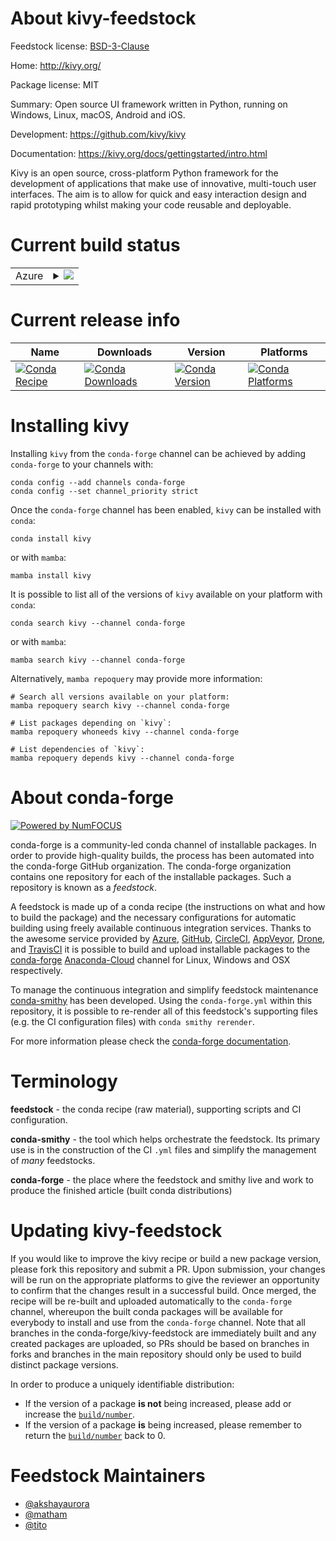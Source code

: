 About kivy-feedstock
====================

Feedstock license: [BSD-3-Clause](https://github.com/conda-forge/kivy-feedstock/blob/main/LICENSE.txt)

Home: http://kivy.org/

Package license: MIT

Summary: Open source UI framework written in Python, running on Windows, Linux, macOS, Android and iOS.

Development: https://github.com/kivy/kivy

Documentation: https://kivy.org/docs/gettingstarted/intro.html

Kivy is an open source, cross-platform Python framework for the development of
applications that make use of innovative, multi-touch user interfaces. The aim
is to allow for quick and easy interaction design and rapid prototyping whilst
making your code reusable and deployable.


Current build status
====================


<table>
    
  <tr>
    <td>Azure</td>
    <td>
      <details>
        <summary>
          <a href="https://dev.azure.com/conda-forge/feedstock-builds/_build/latest?definitionId=3074&branchName=main">
            <img src="https://dev.azure.com/conda-forge/feedstock-builds/_apis/build/status/kivy-feedstock?branchName=main">
          </a>
        </summary>
        <table>
          <thead><tr><th>Variant</th><th>Status</th></tr></thead>
          <tbody><tr>
              <td>linux_64_python3.10.____cpython</td>
              <td>
                <a href="https://dev.azure.com/conda-forge/feedstock-builds/_build/latest?definitionId=3074&branchName=main">
                  <img src="https://dev.azure.com/conda-forge/feedstock-builds/_apis/build/status/kivy-feedstock?branchName=main&jobName=linux&configuration=linux%20linux_64_python3.10.____cpython" alt="variant">
                </a>
              </td>
            </tr><tr>
              <td>linux_64_python3.11.____cpython</td>
              <td>
                <a href="https://dev.azure.com/conda-forge/feedstock-builds/_build/latest?definitionId=3074&branchName=main">
                  <img src="https://dev.azure.com/conda-forge/feedstock-builds/_apis/build/status/kivy-feedstock?branchName=main&jobName=linux&configuration=linux%20linux_64_python3.11.____cpython" alt="variant">
                </a>
              </td>
            </tr><tr>
              <td>linux_64_python3.8.____cpython</td>
              <td>
                <a href="https://dev.azure.com/conda-forge/feedstock-builds/_build/latest?definitionId=3074&branchName=main">
                  <img src="https://dev.azure.com/conda-forge/feedstock-builds/_apis/build/status/kivy-feedstock?branchName=main&jobName=linux&configuration=linux%20linux_64_python3.8.____cpython" alt="variant">
                </a>
              </td>
            </tr><tr>
              <td>linux_64_python3.9.____73_pypy</td>
              <td>
                <a href="https://dev.azure.com/conda-forge/feedstock-builds/_build/latest?definitionId=3074&branchName=main">
                  <img src="https://dev.azure.com/conda-forge/feedstock-builds/_apis/build/status/kivy-feedstock?branchName=main&jobName=linux&configuration=linux%20linux_64_python3.9.____73_pypy" alt="variant">
                </a>
              </td>
            </tr><tr>
              <td>linux_64_python3.9.____cpython</td>
              <td>
                <a href="https://dev.azure.com/conda-forge/feedstock-builds/_build/latest?definitionId=3074&branchName=main">
                  <img src="https://dev.azure.com/conda-forge/feedstock-builds/_apis/build/status/kivy-feedstock?branchName=main&jobName=linux&configuration=linux%20linux_64_python3.9.____cpython" alt="variant">
                </a>
              </td>
            </tr><tr>
              <td>osx_64_python3.10.____cpython</td>
              <td>
                <a href="https://dev.azure.com/conda-forge/feedstock-builds/_build/latest?definitionId=3074&branchName=main">
                  <img src="https://dev.azure.com/conda-forge/feedstock-builds/_apis/build/status/kivy-feedstock?branchName=main&jobName=osx&configuration=osx%20osx_64_python3.10.____cpython" alt="variant">
                </a>
              </td>
            </tr><tr>
              <td>osx_64_python3.11.____cpython</td>
              <td>
                <a href="https://dev.azure.com/conda-forge/feedstock-builds/_build/latest?definitionId=3074&branchName=main">
                  <img src="https://dev.azure.com/conda-forge/feedstock-builds/_apis/build/status/kivy-feedstock?branchName=main&jobName=osx&configuration=osx%20osx_64_python3.11.____cpython" alt="variant">
                </a>
              </td>
            </tr><tr>
              <td>osx_64_python3.8.____cpython</td>
              <td>
                <a href="https://dev.azure.com/conda-forge/feedstock-builds/_build/latest?definitionId=3074&branchName=main">
                  <img src="https://dev.azure.com/conda-forge/feedstock-builds/_apis/build/status/kivy-feedstock?branchName=main&jobName=osx&configuration=osx%20osx_64_python3.8.____cpython" alt="variant">
                </a>
              </td>
            </tr><tr>
              <td>osx_64_python3.9.____73_pypy</td>
              <td>
                <a href="https://dev.azure.com/conda-forge/feedstock-builds/_build/latest?definitionId=3074&branchName=main">
                  <img src="https://dev.azure.com/conda-forge/feedstock-builds/_apis/build/status/kivy-feedstock?branchName=main&jobName=osx&configuration=osx%20osx_64_python3.9.____73_pypy" alt="variant">
                </a>
              </td>
            </tr><tr>
              <td>osx_64_python3.9.____cpython</td>
              <td>
                <a href="https://dev.azure.com/conda-forge/feedstock-builds/_build/latest?definitionId=3074&branchName=main">
                  <img src="https://dev.azure.com/conda-forge/feedstock-builds/_apis/build/status/kivy-feedstock?branchName=main&jobName=osx&configuration=osx%20osx_64_python3.9.____cpython" alt="variant">
                </a>
              </td>
            </tr><tr>
              <td>win_64_python3.10.____cpython</td>
              <td>
                <a href="https://dev.azure.com/conda-forge/feedstock-builds/_build/latest?definitionId=3074&branchName=main">
                  <img src="https://dev.azure.com/conda-forge/feedstock-builds/_apis/build/status/kivy-feedstock?branchName=main&jobName=win&configuration=win%20win_64_python3.10.____cpython" alt="variant">
                </a>
              </td>
            </tr><tr>
              <td>win_64_python3.11.____cpython</td>
              <td>
                <a href="https://dev.azure.com/conda-forge/feedstock-builds/_build/latest?definitionId=3074&branchName=main">
                  <img src="https://dev.azure.com/conda-forge/feedstock-builds/_apis/build/status/kivy-feedstock?branchName=main&jobName=win&configuration=win%20win_64_python3.11.____cpython" alt="variant">
                </a>
              </td>
            </tr><tr>
              <td>win_64_python3.8.____cpython</td>
              <td>
                <a href="https://dev.azure.com/conda-forge/feedstock-builds/_build/latest?definitionId=3074&branchName=main">
                  <img src="https://dev.azure.com/conda-forge/feedstock-builds/_apis/build/status/kivy-feedstock?branchName=main&jobName=win&configuration=win%20win_64_python3.8.____cpython" alt="variant">
                </a>
              </td>
            </tr><tr>
              <td>win_64_python3.9.____73_pypy</td>
              <td>
                <a href="https://dev.azure.com/conda-forge/feedstock-builds/_build/latest?definitionId=3074&branchName=main">
                  <img src="https://dev.azure.com/conda-forge/feedstock-builds/_apis/build/status/kivy-feedstock?branchName=main&jobName=win&configuration=win%20win_64_python3.9.____73_pypy" alt="variant">
                </a>
              </td>
            </tr><tr>
              <td>win_64_python3.9.____cpython</td>
              <td>
                <a href="https://dev.azure.com/conda-forge/feedstock-builds/_build/latest?definitionId=3074&branchName=main">
                  <img src="https://dev.azure.com/conda-forge/feedstock-builds/_apis/build/status/kivy-feedstock?branchName=main&jobName=win&configuration=win%20win_64_python3.9.____cpython" alt="variant">
                </a>
              </td>
            </tr>
          </tbody>
        </table>
      </details>
    </td>
  </tr>
</table>

Current release info
====================

| Name | Downloads | Version | Platforms |
| --- | --- | --- | --- |
| [![Conda Recipe](https://img.shields.io/badge/recipe-kivy-green.svg)](https://anaconda.org/conda-forge/kivy) | [![Conda Downloads](https://img.shields.io/conda/dn/conda-forge/kivy.svg)](https://anaconda.org/conda-forge/kivy) | [![Conda Version](https://img.shields.io/conda/vn/conda-forge/kivy.svg)](https://anaconda.org/conda-forge/kivy) | [![Conda Platforms](https://img.shields.io/conda/pn/conda-forge/kivy.svg)](https://anaconda.org/conda-forge/kivy) |

Installing kivy
===============

Installing `kivy` from the `conda-forge` channel can be achieved by adding `conda-forge` to your channels with:

```
conda config --add channels conda-forge
conda config --set channel_priority strict
```

Once the `conda-forge` channel has been enabled, `kivy` can be installed with `conda`:

```
conda install kivy
```

or with `mamba`:

```
mamba install kivy
```

It is possible to list all of the versions of `kivy` available on your platform with `conda`:

```
conda search kivy --channel conda-forge
```

or with `mamba`:

```
mamba search kivy --channel conda-forge
```

Alternatively, `mamba repoquery` may provide more information:

```
# Search all versions available on your platform:
mamba repoquery search kivy --channel conda-forge

# List packages depending on `kivy`:
mamba repoquery whoneeds kivy --channel conda-forge

# List dependencies of `kivy`:
mamba repoquery depends kivy --channel conda-forge
```


About conda-forge
=================

[![Powered by
NumFOCUS](https://img.shields.io/badge/powered%20by-NumFOCUS-orange.svg?style=flat&colorA=E1523D&colorB=007D8A)](https://numfocus.org)

conda-forge is a community-led conda channel of installable packages.
In order to provide high-quality builds, the process has been automated into the
conda-forge GitHub organization. The conda-forge organization contains one repository
for each of the installable packages. Such a repository is known as a *feedstock*.

A feedstock is made up of a conda recipe (the instructions on what and how to build
the package) and the necessary configurations for automatic building using freely
available continuous integration services. Thanks to the awesome service provided by
[Azure](https://azure.microsoft.com/en-us/services/devops/), [GitHub](https://github.com/),
[CircleCI](https://circleci.com/), [AppVeyor](https://www.appveyor.com/),
[Drone](https://cloud.drone.io/welcome), and [TravisCI](https://travis-ci.com/)
it is possible to build and upload installable packages to the
[conda-forge](https://anaconda.org/conda-forge) [Anaconda-Cloud](https://anaconda.org/)
channel for Linux, Windows and OSX respectively.

To manage the continuous integration and simplify feedstock maintenance
[conda-smithy](https://github.com/conda-forge/conda-smithy) has been developed.
Using the ``conda-forge.yml`` within this repository, it is possible to re-render all of
this feedstock's supporting files (e.g. the CI configuration files) with ``conda smithy rerender``.

For more information please check the [conda-forge documentation](https://conda-forge.org/docs/).

Terminology
===========

**feedstock** - the conda recipe (raw material), supporting scripts and CI configuration.

**conda-smithy** - the tool which helps orchestrate the feedstock.
                   Its primary use is in the construction of the CI ``.yml`` files
                   and simplify the management of *many* feedstocks.

**conda-forge** - the place where the feedstock and smithy live and work to
                  produce the finished article (built conda distributions)


Updating kivy-feedstock
=======================

If you would like to improve the kivy recipe or build a new
package version, please fork this repository and submit a PR. Upon submission,
your changes will be run on the appropriate platforms to give the reviewer an
opportunity to confirm that the changes result in a successful build. Once
merged, the recipe will be re-built and uploaded automatically to the
`conda-forge` channel, whereupon the built conda packages will be available for
everybody to install and use from the `conda-forge` channel.
Note that all branches in the conda-forge/kivy-feedstock are
immediately built and any created packages are uploaded, so PRs should be based
on branches in forks and branches in the main repository should only be used to
build distinct package versions.

In order to produce a uniquely identifiable distribution:
 * If the version of a package **is not** being increased, please add or increase
   the [``build/number``](https://docs.conda.io/projects/conda-build/en/latest/resources/define-metadata.html#build-number-and-string).
 * If the version of a package **is** being increased, please remember to return
   the [``build/number``](https://docs.conda.io/projects/conda-build/en/latest/resources/define-metadata.html#build-number-and-string)
   back to 0.

Feedstock Maintainers
=====================

* [@akshayaurora](https://github.com/akshayaurora/)
* [@matham](https://github.com/matham/)
* [@tito](https://github.com/tito/)

